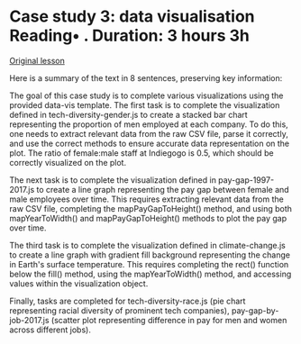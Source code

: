 # Case study 3: data visualisation Reading• . Duration: 3 hours 3h

[Original lesson](https://www.coursera.org/learn/uol-introduction-to-programming-2/supplement/nW6GE/case-study-3-data-visualisation)

Here is a summary of the text in 8 sentences, preserving key information:

The goal of this case study is to complete various visualizations using the provided data-vis template. The first task is to complete the visualization defined in tech-diversity-gender.js to create a stacked bar chart representing the proportion of men employed at each company. To do this, one needs to extract relevant data from the raw CSV file, parse it correctly, and use the correct methods to ensure accurate data representation on the plot. The ratio of female:male staff at Indiegogo is 0.5, which should be correctly visualized on the plot.

The next task is to complete the visualization defined in pay-gap-1997-2017.js to create a line graph representing the pay gap between female and male employees over time. This requires extracting relevant data from the raw CSV file, completing the mapPayGapToHeight() method, and using both mapYearToWidth() and mapPayGapToHeight() methods to plot the pay gap over time.

The third task is to complete the visualization defined in climate-change.js to create a line graph with gradient fill background representing the change in Earth's surface temperature. This requires completing the rect() function below the fill() method, using the mapYearToWidth() method, and accessing values within the visualization object.

Finally, tasks are completed for tech-diversity-race.js (pie chart representing racial diversity of prominent tech companies), pay-gap-by-job-2017.js (scatter plot representing difference in pay for men and women across different jobs).

